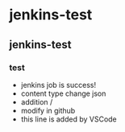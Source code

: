 # jenkins-test
## jenkins-test
### test

- jenkins job is success!
- content type change json
- addition /
- modify in github
- this line is added by VSCode